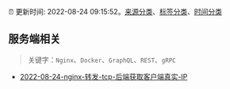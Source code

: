 :alarm_clock: 更新时间: 2022-08-24 09:15:52。[来源分类](../README.md)、[标签分类](../TAGS.md)、[时间分类](../TIMELINE.md)

## 服务端相关


> 关键字：`Nginx`、`Docker`、`GraphQL`、`REST`、`gRPC`



- [2022-08-24-nginx-转发-tcp-后端获取客户端真实-IP](https://www.v2ex.com/t/875073) 